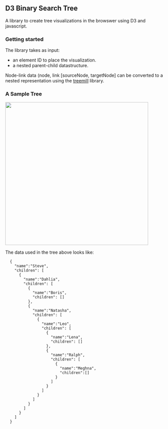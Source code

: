 ## D3 Binary Search Tree


A library to create tree visualizations in the browswer using D3 and javascript. 


### Getting started


The library takes as input:
* an element ID to place the visualization.
* a nested parent-child datastructure. 

Node-link data (node, link [sourceNode, targetNode] can be converted to a 
nested representation using the [treemill](https://www.npmjs.org/package/treemill) library.

### A Sample Tree

<img align="middle" src="http://38.media.tumblr.com/4f4d74682a856736f9e9d2d5779a7b33/tumblr_n8qa6dyZ071twn317o1_1280.png" width="450px" />


The data used in the tree above looks like: 

```
  { 
    "name":"Steve", 
    "children": [ 
      {
        "name":"Dahlia",
        "children": [
          { 
            "name":"Boris",
            "children": []
          }, 
          { 
            "name":"Natasha",
            "children": [
              { 
                "name":"Leo",
                "children": [
                  {
                    "name":"Lena",
                    "children": []
                  },
                  {
                    "name":"Ralph",
                    "children": [
                      { 
                        "name":"Meghna",
                        "children":[]
                      }
                    ]
                  }
                ]
              }
            ]
          }
        ]
      }
    ]
  }


```
